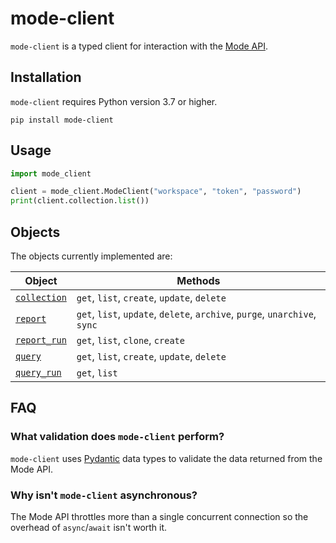 # mode-client

`mode-client` is a typed client for interaction with the [Mode API](https://mode.com/developer/api-reference/introduction/).

## Installation

`mode-client` requires Python version 3.7 or higher.

```shell
pip install mode-client
```

## Usage

```python
import mode_client

client = mode_client.ModeClient("workspace", "token", "password")
print(client.collection.list())
```

## Objects

The objects currently implemented are:

| Object                                                                           | Methods                                                                    |
|----------------------------------------------------------------------------------|----------------------------------------------------------------------------|
| [`collection`](https://mode.com/developer/api-reference/management/collections/) | `get`, `list`, `create`, `update`, `delete`                                |
| [`report`](https://mode.com/developer/api-reference/analytics/reports/)          | `get`, `list`, `update`, `delete`, `archive`, `purge`, `unarchive`, `sync` |
| [`report_run`](https://mode.com/developer/api-reference/analytics/report-runs/)  | `get`, `list`, `clone`, `create`                                           |
| [`query`](https://mode.com/developer/api-reference/analytics/queries/)           | `get`, `list`, `create`, `update`, `delete`                                |
| [`query_run`](https://mode.com/developer/api-reference/analytics/query-runs/)    | `get`, `list`                                                              |

## FAQ

### What validation does `mode-client` perform?

`mode-client` uses [Pydantic](https://pydantic-docs.helpmanual.io) data types to validate the data returned from the Mode API.

### Why isn't `mode-client` asynchronous?

The Mode API throttles more than a single concurrent connection so the overhead of `async`/`await` isn't worth it.
